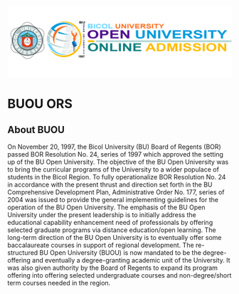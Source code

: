 <img src="public/img/buou.png" alt="Alt text" title="Optional title">
<br>
<h1>BUOU ORS</h1>

## About BUOU

<p>
On November 20, 1997, the Bicol University (BU) Board of Regents (BOR) passed BOR Resolution No. 24, series of 1997 which approved the setting up of the BU Open University. The objective of the BU Open University was to bring the curricular programs of the University to a wider populace of students in the Bicol Region. To fully operationalize BOR Resolution No. 24 in accordance with the present thrust and direction set forth in the BU Comprehensive Development Plan, Administrative Order No. 177, series of 2004 was issued to provide the general implementing guidelines for the operation of the BU Open University. The emphasis of the BU Open University under the present leadership is to initially address the educational capability enhancement need of professionals by offering selected graduate programs via distance education/open learning. The long-term direction of the BU Open University is to eventually offer some baccalaureate courses in support of regional development. The re-structured BU Open University (BUOU) is now mandated to be the degree-offering and eventually a degree-granting academic unit of the University. It was also given authority by the Board of Regents to expand its program offering into offering selected undergraduate courses and non-degree/short term courses needed in the region.
</p>


       

